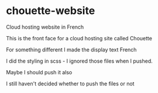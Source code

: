 # chouette-website
Cloud hosting website in French

This is the front face for a cloud hosting site called Chouette 

For something different I made the display text French

I did the styling in scss - I ignored those files when I pushed.



Maybe I should push it also


I still haven't decided whether to push the files or not
